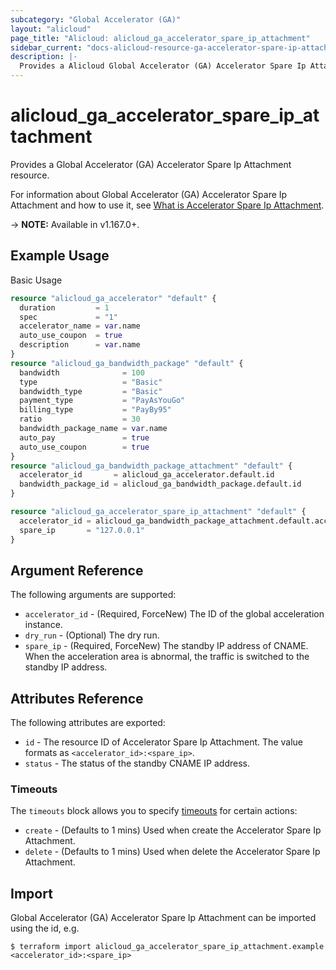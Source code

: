 ```yaml
---
subcategory: "Global Accelerator (GA)"
layout: "alicloud"
page_title: "Alicloud: alicloud_ga_accelerator_spare_ip_attachment"
sidebar_current: "docs-alicloud-resource-ga-accelerator-spare-ip-attachment"
description: |-
  Provides a Alicloud Global Accelerator (GA) Accelerator Spare Ip Attachment resource.
---
```


# alicloud\_ga\_accelerator\_spare\_ip\_attachment

Provides a Global Accelerator (GA) Accelerator Spare Ip Attachment resource.

For information about Global Accelerator (GA) Accelerator Spare Ip Attachment and how to use it, see [What is Accelerator Spare Ip Attachment](https://help.aliyun.com/document_detail/262120.html).

-> **NOTE:** Available in v1.167.0+.

## Example Usage

Basic Usage

```terraform
resource "alicloud_ga_accelerator" "default" {
  duration         = 1
  spec             = "1"
  accelerator_name = var.name
  auto_use_coupon  = true
  description      = var.name
}
resource "alicloud_ga_bandwidth_package" "default" {
  bandwidth              = 100
  type                   = "Basic"
  bandwidth_type         = "Basic"
  payment_type           = "PayAsYouGo"
  billing_type           = "PayBy95"
  ratio                  = 30
  bandwidth_package_name = var.name
  auto_pay               = true
  auto_use_coupon        = true
}
resource "alicloud_ga_bandwidth_package_attachment" "default" {
  accelerator_id       = alicloud_ga_accelerator.default.id
  bandwidth_package_id = alicloud_ga_bandwidth_package.default.id
}

resource "alicloud_ga_accelerator_spare_ip_attachment" "default" {
  accelerator_id = alicloud_ga_bandwidth_package_attachment.default.accelerator_id
  spare_ip       = "127.0.0.1"
}
```

## Argument Reference

The following arguments are supported:

* `accelerator_id` - (Required, ForceNew) The ID of the global acceleration instance.
* `dry_run` - (Optional) The dry run.
* `spare_ip` - (Required, ForceNew) The standby IP address of CNAME. When the acceleration area is abnormal, the traffic is switched to the standby IP address.

## Attributes Reference

The following attributes are exported:

* `id` - The resource ID of Accelerator Spare Ip Attachment. The value formats as `<accelerator_id>:<spare_ip>`.
* `status` - The status of the standby CNAME IP address.

### Timeouts

The `timeouts` block allows you to specify [timeouts](https://www.terraform.io/docs/configuration-0-11/resources.html#timeouts) for certain actions:

* `create` - (Defaults to 1 mins) Used when create the Accelerator Spare Ip Attachment.
* `delete` - (Defaults to 1 mins) Used when delete the Accelerator Spare Ip Attachment.

## Import

Global Accelerator (GA) Accelerator Spare Ip Attachment can be imported using the id, e.g.

```
$ terraform import alicloud_ga_accelerator_spare_ip_attachment.example <accelerator_id>:<spare_ip>
```
